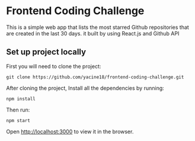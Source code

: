 # Frontend Coding Challenge

This is a simple web app that lists the most starred Github repositories that are created in the last 30 days. it built by using React.js and Github API

## Set up project locally

First you will need to clone the project:

``
git clone https://github.com/yacine18/frontend-coding-challenge.git
``

After cloning the project, Install all the dependencies by running:

``
npm install
``

Then run:

``
npm start
``

Open [http://localhost:3000](http://localhost:3000) to view it in the browser.
